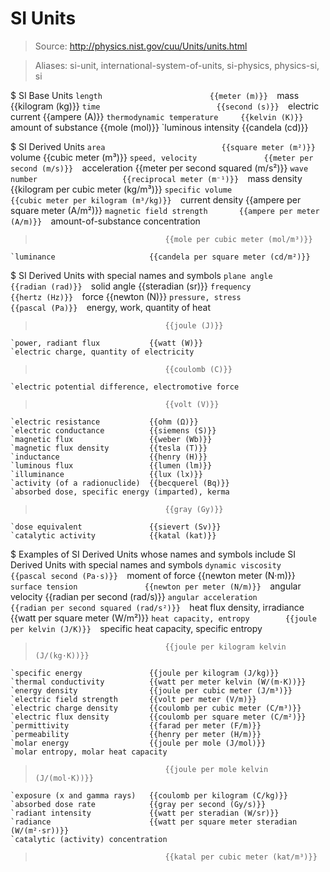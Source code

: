 # SI Units

> Source: http://physics.nist.gov/cuu/Units/units.html

> Aliases: si-unit, international-system-of-units, si-physics, physics-si, si

$ SI Base Units
    `length                        {{meter (m)}} 
    `mass                          {{kilogram (kg)}} 
    `time                          {{second (s)}} 
    `electric current              {{ampere (A)}} 
    `thermodynamic temperature     {{kelvin (K)}} 
    `amount of substance           {{mole (mol)}} 
    `luminous intensity            {{candela (cd)}} 

$ SI Derived Units
    `area                          {{square meter (m²)}} 
    `volume                        {{cubic meter (m³)}} 
    `speed, velocity               {{meter per second (m/s)}} 
    `acceleration                  {{meter per second squared (m/s²)}} 
    `wave number                   {{reciprocal meter (m⁻¹)}} 
    `mass density                  {{kilogram per cubic meter (kg/m³)}} 
    `specific volume               {{cubic meter per kilogram (m³/kg)}} 
    `current density               {{ampere per square meter (A/m²)}} 
    `magnetic field strength       {{ampere per meter (A/m)}} 
    `amount-of-substance concentration
>                                  {{mole per cubic meter (mol/m³)}} 
    `luminance                     {{candela per square meter (cd/m²)}} 

$ SI Derived Units with special names and symbols
    `plane angle                   {{radian (rad)}} 
    `solid angle                   {{steradian (sr)}} 
    `frequency                     {{hertz (Hz)}} 
    `force                         {{newton (N)}} 
    `pressure, stress              {{pascal (Pa)}} 
    `energy, work, quantity of heat
>                                  {{joule (J)}} 
    `power, radiant flux           {{watt (W)}} 
    `electric charge, quantity of electricity
>                                  {{coulomb (C)}} 
    `electric potential difference, electromotive force
>                                  {{volt (V)}} 
    `electric resistance           {{ohm (Ω)}} 
    `electric conductance          {{siemens (S)}} 
    `magnetic flux                 {{weber (Wb)}} 
    `magnetic flux density         {{tesla (T)}} 
    `inductance                    {{henry (H)}} 
    `luminous flux                 {{lumen (lm)}} 
    `illuminance                   {{lux (lx)}} 
    `activity (of a radionuclide)  {{becquerel (Bq)}} 
    `absorbed dose, specific energy (imparted), kerma
>                                  {{gray (Gy)}} 
    `dose equivalent               {{sievert (Sv)}} 
    `catalytic activity            {{katal (kat)}} 

$ Examples of SI Derived Units whose names and symbols include SI Derived Units with special names and symbols
    `dynamic viscosity             {{pascal second (Pa·s)}} 
    `moment of force               {{newton meter (N·m)}} 
    `surface tension               {{newton per meter (N/m)}} 
    `angular velocity              {{radian per second (rad/s)}} 
    `angular acceleration          {{radian per second squared (rad/s²)}} 
    `heat flux density, irradiance {{watt per square meter (W/m²)}} 
    `heat capacity, entropy        {{joule per kelvin (J/K)}} 
    `specific heat capacity, specific entropy
>                                  {{joule per kilogram kelvin (J/(kg·K))}} 
    `specific energy               {{joule per kilogram (J/kg)}} 
    `thermal conductivity          {{watt per meter kelvin (W/(m·K))}} 
    `energy density                {{joule per cubic meter (J/m³)}} 
    `electric field strength       {{volt per meter (V/m)}} 
    `electric charge density       {{coulomb per cubic meter (C/m³)}} 
    `electric flux density         {{coulomb per square meter (C/m²)}} 
    `permittivity                  {{farad per meter (F/m)}} 
    `permeability                  {{henry per meter (H/m)}} 
    `molar energy                  {{joule per mole (J/mol)}} 
    `molar entropy, molar heat capacity
>                                  {{joule per mole kelvin (J/(mol·K))}} 
    `exposure (x and gamma rays)   {{coulomb per kilogram (C/kg)}} 
    `absorbed dose rate            {{gray per second (Gy/s)}} 
    `radiant intensity             {{watt per steradian (W/sr)}} 
    `radiance                      {{watt per square meter steradian (W/(m²·sr))}} 
    `catalytic (activity) concentration
>                                  {{katal per cubic meter (kat/m³)}} 

